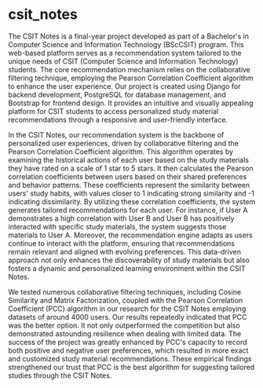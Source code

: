 # csit_notes
The CSIT Notes is a final-year project developed as part of a Bachelor's in Computer Science and Information Technology (BScCSIT) program. This web-based platform serves as a recommendation system tailored to the unique needs of CSIT (Computer Science and Information Technology) students. The core recommendation mechanism relies on the collaborative filtering technique, employing the Pearson Correlation Coefficient algorithm to enhance the user experience. Our project is created using Django for backend development, PostgreSQL for database management, and Bootstrap for frontend design. It provides an intuitive and visually appealing platform for CSIT students to access personalized study material recommendations through a responsive and user-friendly interface.

In the CSIT Notes, our recommendation system is the backbone of personalized user experiences, driven by collaborative filtering and the Pearson Correlation Coefficient algorithm. This algorithm operates by examining the historical actions of each user based on the study materials they have rated on a scale of 1 star to 5 stars. It then calculates the Pearson correlation coefficients between users based on their shared preferences and behavior patterns. These coefficients represent the similarity between users' study habits, with values closer to 1 indicating strong similarity and -1 indicating dissimilarity. By utilizing these correlation coefficients, the system generates tailored recommendations for each user. For instance, if User A demonstrates a high correlation with User B and User B has positively interacted with specific study materials, the system suggests those materials to User A. Moreover, the recommendation engine adapts as users continue to interact with the platform, ensuring that recommendations remain relevant and aligned with evolving preferences. This data-driven approach not only enhances the discoverability of study materials but also fosters a dynamic and personalized learning environment within the CSIT Notes.

We tested numerous collaborative filtering techniques, including Cosine Similarity and Matrix Factorization, coupled with the Pearson Correlation Coefficient (PCC) algorithm in our research for the CSIT Notes employing datasets of around 4000 users. Our results repeatedly indicated that PCC was the better option. It not only outperformed the competition but also demonstrated astounding resilience when dealing with limited data. The success of the project was greatly enhanced by PCC's capacity to record both positive and negative user preferences, which resulted in more exact and customized study material recommendations. These empirical findings strengthened our trust that PCC is the best algorithm for suggesting tailored studies through the CSIT Notes.
